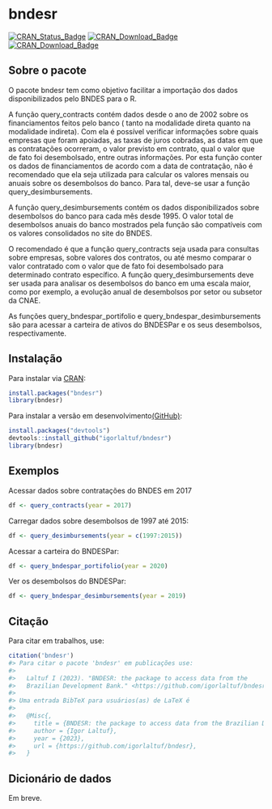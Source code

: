 
<!-- README.md is generated from README.Rmd. Please edit that file -->

# bndesr

<!-- badges: start -->

[![CRAN_Status_Badge](http://www.r-pkg.org/badges/version/bndesr)](https://cran.r-project.org/package=bndesr)
[![CRAN_Download_Badge](http://cranlogs.r-pkg.org/badges/grand-total/bndesr)](https://CRAN.R-project.org/package=bndesr)
[![CRAN_Download_Badge](http://cranlogs.r-pkg.org/badges/bndesr)](https://CRAN.R-project.org/package=bndesr)
<!-- badges: end -->

## Sobre o pacote

O pacote bndesr tem como objetivo facilitar a importação dos dados
disponibilizados pelo BNDES para o R.

A função query_contracts contém dados desde o ano de 2002 sobre os
financiamentos feitos pelo banco ( tanto na modalidade direta quanto na
modalidade indireta). Com ela é possível verificar informações sobre
quais empresas que foram apoiadas, as taxas de juros cobradas, as datas
em que as contratações ocorreram, o valor previsto em contrato, qual o
valor que de fato foi desembolsado, entre outras informações. Por esta
função conter os dados de financiamentos de acordo com a data de
contratação, não é recomendado que ela seja utilizada para calcular os
valores mensais ou anuais sobre os desembolsos do banco. Para tal,
deve-se usar a função query_desimbursements.

A função query_desimbursements contém os dados disponibilizados sobre
desembolsos do banco para cada mês desde 1995. O valor total de
desembolsos anuais do banco mostrados pela função são compatíveis com os
valores consolidados no site do BNDES.

O recomendado é que a função query_contracts seja usada para consultas
sobre empresas, sobre valores dos contratos, ou até mesmo comparar o
valor contratado com o valor que de fato foi desembolsado para
determinado contrato específico. A função query_desimbursements deve ser
usada para analisar os desembolsos do banco em uma escala maior, como
por exemplo, a evolução anual de desembolsos por setor ou subsetor da
CNAE.

As funções query_bndespar_portifolio e query_bndespar_desimbursements
são para acessar a carteira de ativos do BNDESPar e os seus desembolsos,
respectivamente.

## Instalação

Para instalar via [CRAN](https://CRAN.R-project.org/package=bndesr):

``` r
install.packages("bndesr")
library(bndesr)
```

Para instalar a versão em
desenvolvimento[(GitHub)](https://github.com/igorlaltuf/bndesr):

``` r
install.packages("devtools")
devtools::install_github("igorlaltuf/bndesr")
library(bndesr)
```

## Exemplos

Acessar dados sobre contratações do BNDES em 2017

``` r
df <- query_contracts(year = 2017) 
```

Carregar dados sobre desembolsos de 1997 até 2015:

``` r
df <- query_desimbursements(year = c(1997:2015))
```

Acessar a carteira do BNDESPar:

``` r
df <- query_bndespar_portifolio(year = 2020)
```

Ver os desembolsos do BNDESPar:

``` r
df <- query_bndespar_desimbursements(year = 2019)
```

## Citação

Para citar em trabalhos, use:

``` r
citation('bndesr')
#> Para citar o pacote 'bndesr' em publicações use:
#> 
#>   Laltuf I (2023). "BNDESR: the package to access data from the
#>   Brazilian Development Bank." <https://github.com/igorlaltuf/bndesr>.
#> 
#> Uma entrada BibTeX para usuários(as) de LaTeX é
#> 
#>   @Misc{,
#>     title = {BNDESR: the package to access data from the Brazilian Development Bank.},
#>     author = {Igor Laltuf},
#>     year = {2023},
#>     url = {https://github.com/igorlaltuf/bndesr},
#>   }
```

## Dicionário de dados

Em breve.
